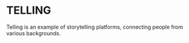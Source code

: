 # TELLING
Telling is an example of storytelling platforms, connecting people from various backgrounds. 
